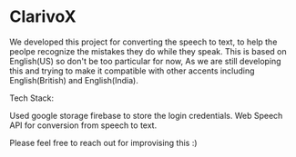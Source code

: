 # ClarivoX

We developed this project for converting the speech to text, to help the peolpe recognize the mistakes they do while they speak.
This is based on English(US) so don't be too particular for now, As we are still developing this and trying to make it compatible with other accents including English(British) and English(India).

Tech Stack:

Used google storage firebase to store the login credentials.
Web Speech API for conversion from speech to text.

Please feel free to reach out for improvising this :)
